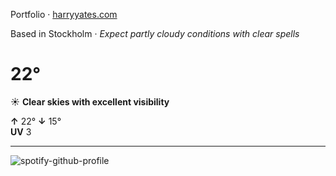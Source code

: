 Portfolio · [harryyates.com](https://harryyates.com)

<!-- WEATHER_START -->
Based in Stockholm · *Expect partly cloudy conditions with clear spells*

# 22°
☀️ **Clear skies with excellent visibility**

**↑** 22° **↓** 15°  
**UV** 3

---
<!-- WEATHER_END -->

<p align="left">
  <a>
    <img src="https://spotify-github-profile.kittinanx.com/api/view?uid=bigbello&cover_image=true&theme=natemoo-re&show_offline=true&background_color=121212&interchange=false&bar_color=53b14f&bar_color_cover=false" alt="spotify-github-profile">
  </a>
</p>